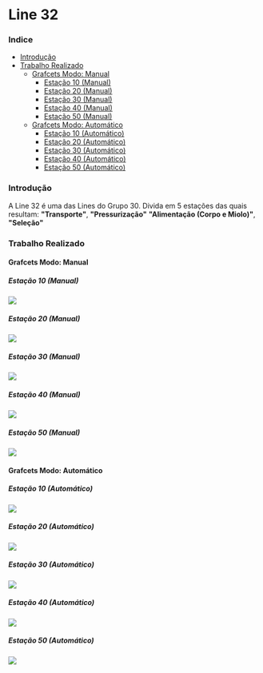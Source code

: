 # Line 32

### Indice
- [Introdução](#introducao)
- [Trabalho Realizado](#trabalho-realizado)	
    - [Grafcets Modo: Manual](#grafcets-modo:-manual)
        - [Estação 10 (Manual)](#estacao-10-manual)
        - [Estação 20 (Manual)](#estacao-20-manual)
        - [Estação 30 (Manual)](#estacao-30-manual) 
        - [Estação 40 (Manual)](#estacao-40-manual)
        - [Estação 50 (Manual)](#estacao-50-manual)
    - [Grafcets Modo: Automático](#grafcets-modo:-automatico)	
        - [Estação 10 (Automático)](#estacao-10-automatico)
        - [Estação 20 (Automático)](#estacao-20-automatico)
        - [Estação 30 (Automático)](#estacao-30-automatico) 
        - [Estação 40 (Automático)](#estacao-40-automatico)
        - [Estação 50 (Automático)](#estacao-50-automatico)
### Introdução

A Line 32 é uma das Lines do Grupo 30. Divida em 5 estações das quais resultam: **"Transporte"**, **"Pressurização"** **"Alimentação (Corpo e Miolo)"**, **"Seleção"**

### Trabalho Realizado
#### Grafcets Modo: Manual
##### Estação 10 (Manual)

![](./grafcets/bancada32_manual/19PLC.svg)

##### Estação 20 (Manual)

![](./grafcets/bancada32_manual/29PLC.svg)

##### Estação 30 (Manual)

![](./grafcets/bancada32_manual/39PLC.svg)

##### Estação 40 (Manual)

![](./grafcets/bancada32_manual/49PLC.svg)

##### Estação 50 (Manual)

![](./grafcets/bancada32_manual/59PLC.svg)

#### Grafcets Modo: Automático
##### Estação 10 (Automático)

![](./grafcets/bancada32_automatico/19PLC.svg)

##### Estação 20 (Automático)

![](./grafcets/bancada32_automatico/29PLC.svg)

##### Estação 30 (Automático)

![](./grafcets/bancada32_automatico/39PLC.svg)

##### Estação 40 (Automático)

![](./grafcets/bancada32_automatico/49PLC.svg)

##### Estação 50 (Automático)

![](./grafcets/bancada32_automatico/59PLC.svg)
